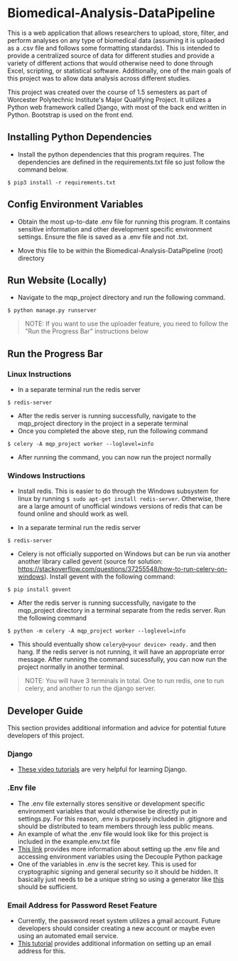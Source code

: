 # Biomedical-Analysis-DataPipeline

This is a web application that allows researchers to upload, store, filter, and perform analyses on any type of biomedical data (assuming it is uploaded as a .csv file and follows some formatting standards). This is intended to provide a centralized source of data for different studies and provide a variety of different actions that would otherwise need to done through Excel, scripting, or statistical software. Additionally, one of the main goals of this project was to allow data analysis across different studies. 

This project was created over the course of 1.5 semesters as part of Worcester Polytechnic Institute's Major Qualifying Project. It utilizes a Python web framework called Django, with most of the back end written in Python. Bootstrap is used on the front end. 

## Installing Python Dependencies

- Install the python dependencies that this program requires. The dependencies are defined in the requirements.txt file so just follow the command below.

```console
$ pip3 install -r requirements.txt
```

## Config Environment Variables

- Obtain the most up-to-date .env file for running this program. It contains sensitive information and other development specific environment settings. Ensure the file is saved as a .env file and not .txt.

- Move this file to be within the Biomedical-Analysis-DataPipeline (root) directory

## Run Website (Locally)

- Navigate to the mqp_project directory and run the following command.

```console
$ python manage.py runserver
```
> NOTE: If you want to use the uploader feature, you need to follow the "Run the Progress Bar" instructions below

## Run the Progress Bar

### Linux Instructions
- In a separate terminal run the redis server 

```console
$ redis-server
```

- After the redis server is running successfully, navigate to the mqp_project directory in the project in a seperate terminal 
- Once you completed the above step, run the following command 

```console
$ celery -A mqp_project worker --loglevel=info
```

- After running the command, you can now run the project normally


### Windows Instructions
- Install redis. This is easier to do through the Windows subsystem for linux by running ```$ sudo apt-get install redis-server```. Otherwise, there are a large amount of unofficial windows versions of redis that can be found online and should work as well.

- In a separate terminal run the redis server 

```console
$ redis-server
```

- Celery is not officially supported on Windows but can be run via another another library called gevent (source for solution: https://stackoverflow.com/questions/37255548/how-to-run-celery-on-windows). Install gevent with the following command:

```console
$ pip install gevent
```

- After the redis server is running successfully, navigate to the mqp_project directory in a terminal separate from the redis server. Run the following command 

```console
$ python -m celery -A mqp_project worker --loglevel=info
```

- This should eventually show ```celery@<your device> ready.``` and then hang. If the redis server is not running, it will have an appropriate error message. After running the command sucessfully, you can now run the project normally in another terminal.
> NOTE: You will have 3 terminals in total. One to run redis, one to run celery, and another to run the django server.

## Developer Guide
This section provides additional information and advice for potential future developers of this project.

### Django
- [These video tutorials](https://www.youtube.com/watch?v=UmljXZIypDc&feature=youtu.be&list=PL-osiE80TeTtoQCKZ03TU5fNfx2UY6U4p) are very helpful for learning Django.


### .Env file
- The .env file externally stores sensitive or development specific environment variables that would otherwise be directly put in settings.py. For this reason, .env is purposely included in .gitignore and should be distributed to team members through less public means.
- An example of what the .env file would look like for this project is included in the example.env.txt file
- [This link](https://simpleisbetterthancomplex.com/2015/11/26/package-of-the-week-python-decouple.html) provides more information about setting up the .env file and accessing environment variables using the Decouple Python package
- One of the variables in .env is the secret key. This is used for cryptographic signing and general security so it should be hidden. It basically just needs to be a unique string so using a generator like [this](https://miniwebtool.com/django-secret-key-generator/) should be sufficient.

### Email Address for Password Reset Feature
- Currently, the password reset system utilizes a gmail account. Future developers should consider creating a new account or maybe even using an automated email service. 
- [This tutorial](https://youtu.be/-tyBEsHSv7w) provides additional information on setting up an email address for this.
